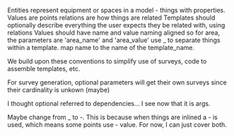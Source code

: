 Entities represent equipment or spaces in a model - things with properties.
Values are points
relations are how things are related
Templates should optionally describe everything the user expects they be related with, using relations
Values should have name and value naming aligned so for area, the parameters are 'area_name' and 'area_value'
use _ to separate things within a template. 
map name to the name of the template_name. 

We build upon these conventions to simplify use of surveys, code to assemble templates, etc. 

For survey generation, optional parameters will get their own surveys since their cardinality is unkown (maybe)

I thought optional referred to dependencies... I see now that it is args. 

Maybe change from _ to -. This is because when things are inlined a - is used, which means some points use - value. For now, I can just cover both. 